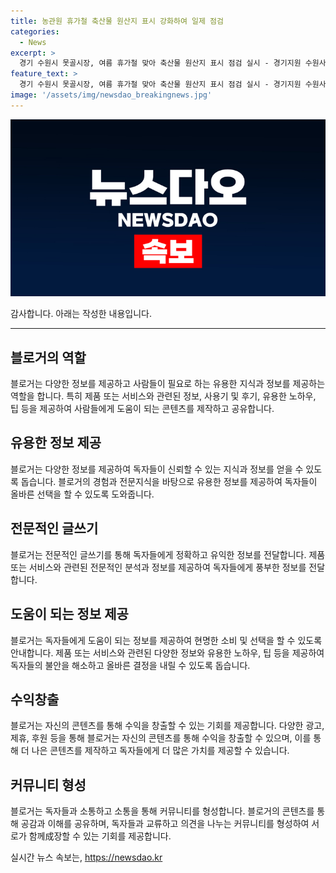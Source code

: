 ```yaml
---
title: 농관원 휴가철 축산물 원산지 표시 강화하여 일제 점검
categories:
  - News
excerpt: >
  경기 수원시 못골시장, 여름 휴가철 맞아 축산물 원산지 표시 점검 실시 - 경기지원 수원사무소에서 16일, 국립농산물품질관리원 관계자들이 축산물의 원산지 표시를 점검하는 모습을 공동취재하였다. 해당 점검은 소비자의 안전을 위한 조치로 눈길을 끌고 있다.
feature_text: >
  경기 수원시 못골시장, 여름 휴가철 맞아 축산물 원산지 표시 점검 실시 - 경기지원 수원사무소에서 16일, 국립농산물품질관리원 관계자들이 축산물의 원산지 표시를 점검하는 모습을 공동취재하였다. 해당 점검은 소비자의 안전을 위한 조치로 눈길을 끌고 있다.
image: '/assets/img/newsdao_breakingnews.jpg'
---
```


<p><img src="/assets/img/newsdao_breakingnews.jpg" alt="cryptoinkorea 속보" /></p>

<p>감사합니다. 아래는 작성한 내용입니다.</p>

<hr />

<h2 data-ke-size="size26">블로거의 역할</h2>

<p data-ke-size="size16">블로거는 다양한 정보를 제공하고 사람들이 필요로 하는 유용한 지식과 정보를 제공하는 역할을 합니다. 특히 제품 또는 서비스와 관련된 정보, 사용기 및 후기, 유용한 노하우, 팁 등을 제공하여 사람들에게 도움이 되는 콘텐츠를 제작하고 공유합니다.</p>

<h2 data-ke-size="size26">유용한 정보 제공</h2>

<p data-ke-size="size16">블로거는 다양한 정보를 제공하여 독자들이 신뢰할 수 있는 지식과 정보를 얻을 수 있도록 돕습니다. 블로거의 경험과 전문지식을 바탕으로 유용한 정보를 제공하여 독자들이 올바른 선택을 할 수 있도록 도와줍니다.</p>

<h2 data-ke-size="size26">전문적인 글쓰기</h2>

<p data-ke-size="size16">블로거는 전문적인 글쓰기를 통해 독자들에게 정확하고 유익한 정보를 전달합니다. 제품 또는 서비스와 관련된 전문적인 분석과 정보를 제공하여 독자들에게 풍부한 정보를 전달합니다.</p>

<h2 data-ke-size="size26">도움이 되는 정보 제공</h2>

<p data-ke-size="size16">블로거는 독자들에게 도움이 되는 정보를 제공하여 현명한 소비 및 선택을 할 수 있도록 안내합니다. 제품 또는 서비스와 관련된 다양한 정보와 유용한 노하우, 팁 등을 제공하여 독자들의 불안을 해소하고 올바른 결정을 내릴 수 있도록 돕습니다.</p>

<h2 data-ke-size="size26">수익창출</h2>

<p data-ke-size="size16">블로거는 자신의 콘텐츠를 통해 수익을 창출할 수 있는 기회를 제공합니다. 다양한 광고, 제휴, 후원 등을 통해 블로거는 자신의 콘텐츠를 통해 수익을 창출할 수 있으며, 이를 통해 더 나은 콘텐츠를 제작하고 독자들에게 더 많은 가치를 제공할 수 있습니다.</p>

<h2 data-ke-size="size26">커뮤니티 형성</h2>

<p data-ke-size="size16">블로거는 독자들과 소통하고 소통을 통해 커뮤니티를 형성합니다. 블로거의 콘텐츠를 통해 공감과 이해를 공유하며, 독자들과 교류하고 의견을 나누는 커뮤니티를 형성하여 서로가 함께成장할 수 있는 기회를 제공합니다.</p>
실시간 뉴스 속보는, <a href="https://newsdao.kr" rel="dofollow">https://newsdao.kr</a>


